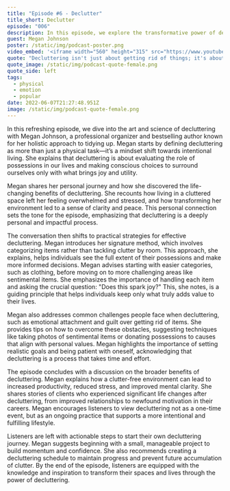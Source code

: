 ```yaml
---
title: "Episode #6 - Declutter"
title_short: Declutter
episode: "006"
description: In this episode, we explore the transformative power of decluttering and how it can lead to a more organized and fulfilling life, featuring insights from professional organizer and author Megan Johnson.
guest: Megan Johnson
poster: /static/img/podcast-poster.png
video_embed: '<iframe width="560" height="315" src="https://www.youtube.com/embed/TiXOQn7z9Hg?si=KFApWPZ3uumYWJY2" title="YouTube video player" frameborder="0" allow="accelerometer; autoplay; clipboard-write; encrypted-media; gyroscope; picture-in-picture; web-share" referrerpolicy="strict-origin-when-cross-origin" allowfullscreen></iframe>'
quote: "Decluttering isn't just about getting rid of things; it's about making space for what truly matters and creating an environment that supports your well-being."
quote_image: /static/img/podcast-quote-female.png
quote_side: left
tags:
  - physical
  - emotion
  - popular
date: 2022-06-07T21:27:48.951Z
image: /static/img/podcast-quote-female.png
---
```


In this refreshing episode, we dive into the art and science of decluttering with Megan Johnson, a professional organizer and bestselling author known for her holistic approach to tidying up. Megan starts by defining decluttering as more than just a physical task—it’s a mindset shift towards intentional living. She explains that decluttering is about evaluating the role of possessions in our lives and making conscious choices to surround ourselves only with what brings joy and utility.

Megan shares her personal journey and how she discovered the life-changing benefits of decluttering. She recounts how living in a cluttered space left her feeling overwhelmed and stressed, and how transforming her environment led to a sense of clarity and peace. This personal connection sets the tone for the episode, emphasizing that decluttering is a deeply personal and impactful process.

The conversation then shifts to practical strategies for effective decluttering. Megan introduces her signature method, which involves categorizing items rather than tackling clutter by room. This approach, she explains, helps individuals see the full extent of their possessions and make more informed decisions. Megan advises starting with easier categories, such as clothing, before moving on to more challenging areas like sentimental items. She emphasizes the importance of handling each item and asking the crucial question: "Does this spark joy?" This, she notes, is a guiding principle that helps individuals keep only what truly adds value to their lives.

Megan also addresses common challenges people face when decluttering, such as emotional attachment and guilt over getting rid of items. She provides tips on how to overcome these obstacles, suggesting techniques like taking photos of sentimental items or donating possessions to causes that align with personal values. Megan highlights the importance of setting realistic goals and being patient with oneself, acknowledging that decluttering is a process that takes time and effort.

The episode concludes with a discussion on the broader benefits of decluttering. Megan explains how a clutter-free environment can lead to increased productivity, reduced stress, and improved mental clarity. She shares stories of clients who experienced significant life changes after decluttering, from improved relationships to newfound motivation in their careers. Megan encourages listeners to view decluttering not as a one-time event, but as an ongoing practice that supports a more intentional and fulfilling lifestyle.

Listeners are left with actionable steps to start their own decluttering journey. Megan suggests beginning with a small, manageable project to build momentum and confidence. She also recommends creating a decluttering schedule to maintain progress and prevent future accumulation of clutter. By the end of the episode, listeners are equipped with the knowledge and inspiration to transform their spaces and lives through the power of decluttering.
